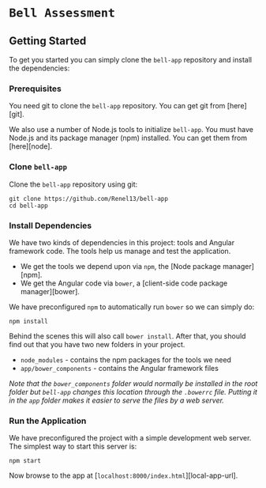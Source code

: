 # `Bell Assessment`


## Getting Started

To get you started you can simply clone the `bell-app` repository and install the dependencies:

### Prerequisites

You need git to clone the `bell-app` repository. You can get git from [here][git].

We also use a number of Node.js tools to initialize `bell-app`. You must have Node.js
and its package manager (npm) installed. You can get them from [here][node].

### Clone `bell-app`

Clone the `bell-app` repository using git:

```
git clone https://github.com/Renel13/bell-app
cd bell-app
```

### Install Dependencies

We have two kinds of dependencies in this project: tools and Angular framework code. The tools help
us manage and test the application.

* We get the tools we depend upon via `npm`, the [Node package manager][npm].
* We get the Angular code via `bower`, a [client-side code package manager][bower].


We have preconfigured `npm` to automatically run `bower` so we can simply do:

```
npm install
```

Behind the scenes this will also call `bower install`. After that, you should find out that you have
two new folders in your project.

* `node_modules` - contains the npm packages for the tools we need
* `app/bower_components` - contains the Angular framework files

*Note that the `bower_components` folder would normally be installed in the root folder but
`bell-app` changes this location through the `.bowerrc` file. Putting it in the `app` folder
makes it easier to serve the files by a web server.*

### Run the Application

We have preconfigured the project with a simple development web server. The simplest way to start
this server is:

```
npm start
```

Now browse to the app at [`localhost:8000/index.html`][local-app-url].